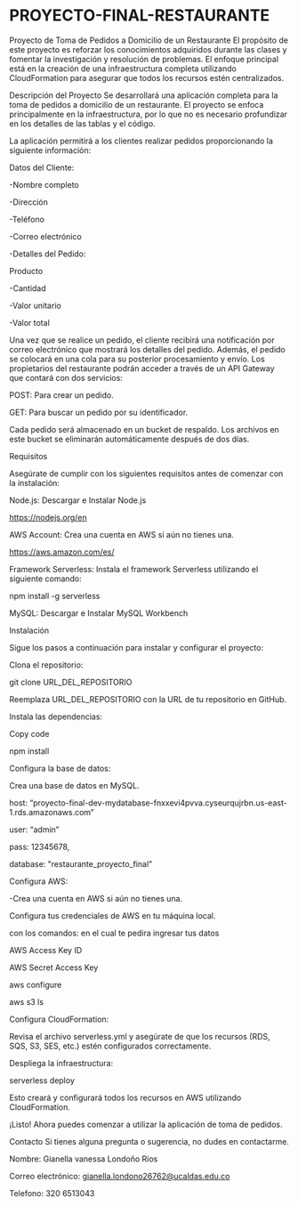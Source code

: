 # PROYECTO-FINAL-RESTAURANTE

 Proyecto de Toma de Pedidos a Domicilio de un Restaurante
El propósito de este proyecto es reforzar los conocimientos adquiridos durante las clases y fomentar la investigación y resolución de problemas. El enfoque principal está en la creación de una infraestructura completa utilizando CloudFormation para asegurar que todos los recursos estén centralizados.

Descripción del Proyecto
Se desarrollará una aplicación completa para la toma de pedidos a domicilio de un restaurante. El proyecto se enfoca principalmente en la infraestructura, por lo que no es necesario profundizar en los detalles de las tablas y el código.

La aplicación permitirá a los clientes realizar pedidos proporcionando la siguiente información:

Datos del Cliente:

-Nombre completo

-Dirección

-Teléfono

-Correo electrónico

-Detalles del Pedido:

Producto

-Cantidad

-Valor unitario

-Valor total

Una vez que se realice un pedido, el cliente recibirá una notificación por correo electrónico que mostrará los detalles del pedido. Además, el pedido se colocará en una cola para su posterior procesamiento y envío.
Los propietarios del restaurante podrán acceder a través de un API Gateway que contará con dos servicios:

POST: Para crear un pedido.

GET: Para buscar un pedido por su identificador.

Cada pedido será almacenado en un bucket de respaldo. Los archivos en este bucket se eliminarán automáticamente después de dos días.

Requisitos

Asegúrate de cumplir con los siguientes requisitos antes de comenzar con la instalación:

Node.js: Descargar e Instalar Node.js

https://nodejs.org/en

AWS Account: Crea una cuenta en AWS si aún no tienes una.

https://aws.amazon.com/es/

Framework Serverless: Instala el framework Serverless utilizando el siguiente comando:

npm install -g serverless

MySQL: Descargar e Instalar MySQL Workbench

Instalación

Sigue los pasos a continuación para instalar y configurar el proyecto:

Clona el repositorio:

git clone URL_DEL_REPOSITORIO

Reemplaza URL_DEL_REPOSITORIO con la URL de tu repositorio en GitHub.

Instala las dependencias:

Copy code

npm install

Configura la base de datos:

Crea una base de datos en MySQL.

host: “proyecto-final-dev-mydatabase-fnxxevi4pvva.cyseurqujrbn.us-east-1.rds.amazonaws.com”

user: “admin”

pass: 12345678,

database: "restaurante_proyecto_final"

Configura AWS:

-Crea una cuenta en AWS si aún no tienes una.

Configura tus credenciales de AWS en tu máquina local.

con los comandos: en el cual te pedira ingresar tus datos

AWS Access Key ID

AWS Secret Access Key


aws configure

aws s3 ls

Configura CloudFormation:

Revisa el archivo serverless.yml y asegúrate de que los recursos (RDS, SQS, S3, SES, etc.) estén configurados correctamente.

Despliega la infraestructura:

serverless deploy

Esto creará y configurará todos los recursos en AWS utilizando CloudFormation.



¡Listo! Ahora puedes comenzar a utilizar la aplicación de toma de pedidos.

Contacto
Si tienes alguna pregunta o sugerencia, no dudes en contactarme.

Nombre: Gianella vanessa Londoño Rios

Correo electrónico: gianella.londono26762@ucaldas.edu.co

Telefono: 320 6513043
